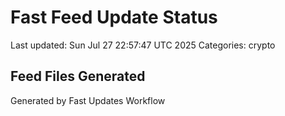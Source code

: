 # Fast Feed Update Status
Last updated: Sun Jul 27 22:57:47 UTC 2025
Categories: crypto

## Feed Files Generated

Generated by Fast Updates Workflow
